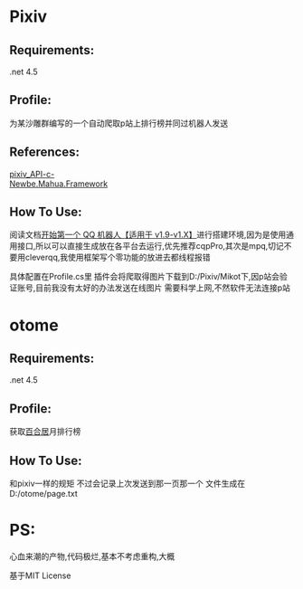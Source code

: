 # Pixiv

## Requirements:    
  .net 4.5 
## Profile:
为某沙雕群编写的一个自动爬取p站上排行榜并同过机器人发送
## References:

[pixiv_API-c-](https://github.com/xingoxu/pixiv_API-c-)  
[Newbe.Mahua.Framework](https://github.com/Newbe36524/Newbe.Mahua.Framework)

## How To Use:
阅读文档[开始第一个 QQ 机器人【适用于 v1.9-v1.X】](http://www.newbe.pro/2018/06/10/Newbe.Mahua/Begin-First-Plugin-With-Mahua-In-v1.9/)进行搭建环境,因为是使用通用接口,所以可以直接生成放在各平台去运行,优先推荐cqpPro,其次是mpq,切记不要用cleverqq,我使用框架写个零功能的放进去都线程报错

具体配置在Profile.cs里
插件会将爬取得图片下载到D:/Pixiv/Mikot下,因p站会验证账号,目前我没有太好的办法发送在线图片
需要科学上网,不然软件无法连接p站





# otome

## Requirements:    
  .net 4.5 
## Profile:
获取[百合居](http://otome.me/)月排行榜

## How To Use:
和pixiv一样的规矩
不过会记录上次发送到那一页那一个 文件生成在D:/otome/page.txt

# PS:
  心血来潮的产物,代码极烂,基本不考虑重构,大概
  
  基于MIT License

